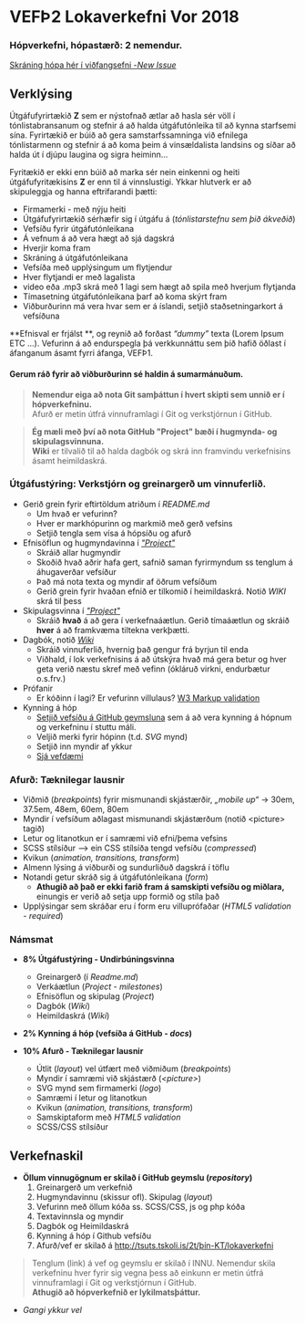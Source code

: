 # VEFÞ2 Lokaverkefni Vor 2018
### Hópverkefni, hópastærð: 2 nemendur.

[Skráning hópa hér í viðfangsefni -_New Issue_ ](https://github.com/vefhonnun/VEF2-Lokaverkefni-H17/issues/) 
## Verklýsing
Útgáfufyrirtækið **Z** sem er nýstofnað ætlar að hasla sér völl í tónlistabransanum og stefnir á að halda útgáfutónleika til að kynna starfsemi sína. Fyrirtækið er búið að gera samstarfssamninga við efnilega tónlistarmenn og stefnir á að koma þeim á vinsældalista landsins og síðar að halda út í djúpu laugina og sigra heiminn...

Fyritækið er ekki enn búið að marka sér nein einkenni og heiti útgáfufyritækisins **Z** er enn til á vinnslustigi. Ykkar hlutverk er að skipuleggja og hanna eftrifarandi þætti:
* Firmamerki - með nýju heiti
* Útgáfufyrirtækið sérhæfir sig í útgáfu á (_tónlistarstefnu sem þið ákveðið_)
* Vefsíðu fyrir útgáfutónleikana
 * Á vefnum á að vera hægt að sjá dagskrá
 * Hverjir koma fram
 * Skráning á útgáfutónleikana
 * Vefsíða með upplýsingum um flytjendur
  * Hver flytjandi er með lagalista 
  * video eða .mp3 skrá með 1 lagi sem hægt að spila með hverjum flytjanda
 * Tímasetning útgáfutónleikana þarf að koma skýrt fram
 * Viðburðurinn má vera hvar sem er á íslandi, setjið staðsetningarkort á vefsíðuna
 
 **Efnisval er frjálst **, og reynið að forðast _“dummy”_ texta (Lorem Ipsum ETC …). Vefurinn á að endurspegla þá verkkunnáttu sem þið hafið öðlast í áfanganum ásamt fyrri áfanga, VEFÞ1.  

#### Gerum ráð fyrir að viðburðurinn sé haldin á sumarmánuðum.

> **Nemendur eiga að nota Git samþáttun í hvert skipti sem unnið er í hópverkefninu.**<br>
> Afurð er metin útfrá vinnuframlagi í Git og verkstjórnun í GitHub.

> **Ég mæli með því að nota GitHub "Project" bæði í hugmynda- og skipulagsvinnuna.** <br>
> **Wiki** er tilvalið til að halda dagbók og skrá inn framvindu verkefnisins ásamt heimildaskrá.

### Útgáfustýring:  Verkstjórn og greinargerð um vinnuferlið.

* Gerið grein fyrir eftirtöldum atriðum í _README.md_ 
  * Um hvað er vefurinn?   
  * Hver er markhópurinn og markmið með gerð vefsins
  * Setjið tengla sem vísa á hópsíðu og afurð
* Efnisöflun og hugmyndavinna í [_"Project"_](https://github.com/vefhonnun/VEF2-Lokaverkefni-H17/projects/1)
  * Skráið allar hugmyndir  
  * Skoðið hvað aðrir hafa gert, safnið saman fyrirmyndum ss tenglum á áhugaverðar vefsíður
  * Það má nota texta og myndir af öðrum vefsíðum 
  * Gerið grein fyrir hvaðan efnið er tilkomið í heimildaskrá. Notið _WIKI_ skrá til þess
* Skipulagsvinna í [_"Project"_](https://github.com/vefhonnun/VEF2-Lokaverkefni-H17/projects/1)
  * Skráið **hvað** á að gera í verkefnaáætlun. Gerið tímaáætlun og skráið **hver** á að framkvæma tiltekna verkþætti.
* Dagbók, notið [_Wiki_](https://github.com/vefhonnun/VEF2-Lokaverkefni-H17/wiki) 
  * Skráið vinnuferlið, hvernig það gengur frá byrjun til enda
  * Viðhald, í lok verkefnisins á að útskýra hvað má gera betur og hver geta verið næstu skref með vefinn (ókláruð virkni, endurbætur o.s.frv.)
* Prófanir
  *  Er kóðinn í lagi? Er vefurinn villulaus?  [W3 Markup validation](https://validator.w3.org/)
* Kynning á hóp
    * [Setjið vefsíðu á GitHub geymsluna](/leiðbeiningar/vefsida_Github.pdf) sem á að vera kynning á hópnum og verkefninu í stuttu máli.
    * Veljið merki fyrir hópinn (t.d. _SVG_ mynd)
    * Setjið inn myndir af ykkur
    * [Sjá vefdæmi](https://vefhonnun.github.io/VEF2-Lokaverkefni-H17/)

### Afurð:  Tæknilegar lausnir

* Viðmið (_breakpoints_) fyrir mismunandi skjástærðir, _„mobile up“_ -> 30em, 37.5em, 48em, 60em, 80em
* Myndir í vefsíðum aðlagast mismunandi skjástærðum (notið &lt;picture&gt; tagið)
* Letur og litanotkun er í samræmi við efni/þema vefsins
* SCSS stílsíður –> ein CSS stílsíða tengd vefsíðu (_compressed_)
* Kvikun (_animation, transitions, transform_)
* Almenn lýsing á viðburði og sundurliðuð dagskrá í töflu
* Notandi getur skráð sig á útgáfutónleikana (_form_)
  * **Athugið að það er ekki farið fram á samskipti vefsíðu og miðlara,** einungis er verið að setja upp formið og stíla það
* Upplýsingar sem skráðar eru í form eru villuprófaðar (_HTML5 validation - required_)

### Námsmat 

* **8% Útgáfustýring - Undirbúningsvinna**
  *  Greinargerð (í _Readme.md_)
  *  Verkáætlun (_Project - milestones_)
  *  Efnisöflun og skipulag (_Project_)  
  *  Dagbók (_Wiki_)
  *  Heimildaskrá (_Wiki_)

*  **2% Kynning á hóp (vefsíða á GitHub - _docs_)**

* **10%   Afurð - Tæknilegar lausnir**
  * Útlit (_layout_) vel útfært með viðmiðum (_breakpoints_) 
  * Myndir í samræmi við skjástærð (_&lt;picture&gt;_)
  * SVG mynd sem firmamerki (_logo_)
  * Samræmi í letur og litanotkun 
  * Kvikun (_animation, transitions, transform_) 
  * Samskiptaform með _HTML5 validation_
  * SCSS/CSS stílsíður

## Verkefnaskil
  * **Öllum vinnugögnum  er skilað í GitHub geymslu (_repository_)**
    1. Greinargerð um verkefnið
    2. Hugmyndavinnu (skissur ofl). Skipulag (_layout_)
    3. Vefurinn með öllum kóða ss. SCSS/CSS, js og php kóða
    4. Textavinnsla og myndir
    5. Dagbók og Heimildaskrá 
    6. Kynning á hóp í Github vefsíðu
    7. Afurð/vef er skilað á http://tsuts.tskoli.is/2t/þín-KT/lokaverkefni

> Tenglum (link) á vef og geymslu er skilað í INNU. Nemendur skila verkefninu hver fyrir sig vegna þess að einkunn er metin útfrá vinnuframlagi í Git og verkstjórnun í GitHub. <br>
> **Athugið að hópverkefnið er lykilmatsþáttur.**

* _Gangi ykkur vel_

